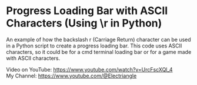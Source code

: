 # Progress Loading Bar with ASCII Characters (Using \r in Python)

An example of how the backslash r (Carriage Return) character can be used in a Python script to create a progress loading bar. This code uses ASCII characters, so it could be for a cmd terminal loading bar or for a game made with ASCII characters.   

Video on YouTube: https://www.youtube.com/watch?v=UrcFscXQl_4   
My Channel: https://www.youtube.com/@Electriangle   
